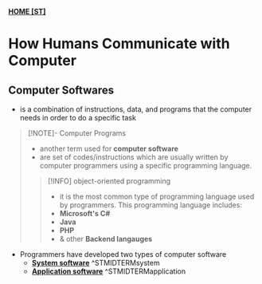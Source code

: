 **[HOME [ST]](ST101.md#^STMIDTERMch5)**

# How Humans Communicate with Computer
## Computer Softwares
- is a combination of instructions, data, and programs that the computer needs in order to do a specific task
>[!NOTE]- Computer Programs
>- another term used for **computer software**
>- are set of codes/instructions which are usually written by computer programmers using a specific programming language.
>>[!INFO] object-oriented programming
>>- it is the most common type of programming language used by programmers. This programming language includes:
>>	- **Microsoft's C#**
>>	- **Java**
>>	- **PHP**
>>	- & other **Backend langauges**

- Programmers have developed two types of computer software
	- **[System software](SystemSoftware.md)**  ^STMIDTERMsystem
	- **[Application software](ApplicationSoftware.md)** ^STMIDTERMapplication